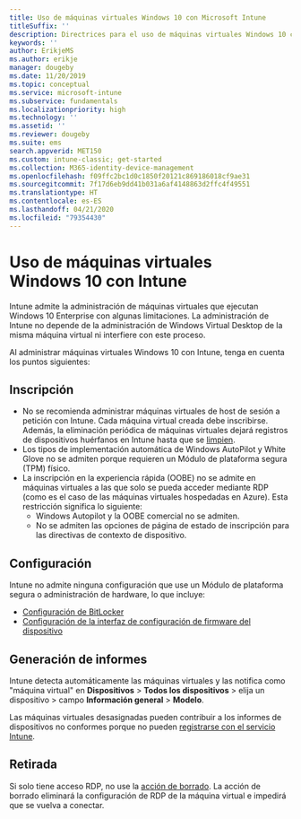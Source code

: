 ```yaml
---
title: Uso de máquinas virtuales Windows 10 con Microsoft Intune
titleSuffix: ''
description: Directrices para el uso de máquinas virtuales Windows 10 con Microsoft Intune
keywords: ''
author: ErikjeMS
ms.author: erikje
manager: dougeby
ms.date: 11/20/2019
ms.topic: conceptual
ms.service: microsoft-intune
ms.subservice: fundamentals
ms.localizationpriority: high
ms.technology: ''
ms.assetid: ''
ms.reviewer: dougeby
ms.suite: ems
search.appverid: MET150
ms.custom: intune-classic; get-started
ms.collection: M365-identity-device-management
ms.openlocfilehash: f09ffc2bc1d0c1850f20121c869186018cf9ae31
ms.sourcegitcommit: 7f17d6eb9dd41b031a6af4148863d2ffc4f49551
ms.translationtype: HT
ms.contentlocale: es-ES
ms.lasthandoff: 04/21/2020
ms.locfileid: "79354430"
---
```

# <a name="using-windows-10-virtual-machines-with-intune"></a>Uso de máquinas virtuales Windows 10 con Intune

Intune admite la administración de máquinas virtuales que ejecutan Windows 10 Enterprise con algunas limitaciones. La administración de Intune no depende de la administración de Windows Virtual Desktop de la misma máquina virtual ni interfiere con este proceso.

Al administrar máquinas virtuales Windows 10 con Intune, tenga en cuenta los puntos siguientes:

## <a name="enrollment"></a>Inscripción
- No se recomienda administrar máquinas virtuales de host de sesión a petición con Intune. Cada máquina virtual creada debe inscribirse. Además, la eliminación periódica de máquinas virtuales dejará registros de dispositivos huérfanos en Intune hasta que se [limpien](../remote-actions/devices-wipe.md#automatically-delete-devices-with-cleanup-rules). 
- Los tipos de implementación automática de Windows AutoPilot y White Glove no se admiten porque requieren un Módulo de plataforma segura (TPM) físico. 
- La inscripción en la experiencia rápida (OOBE) no se admite en máquinas virtuales a las que solo se pueda acceder mediante RDP (como es el caso de las máquinas virtuales hospedadas en Azure). Esta restricción significa lo siguiente:
    - Windows Autopilot y la OOBE comercial no se admiten.
    - No se admiten las opciones de página de estado de inscripción para las directivas de contexto de dispositivo.

## <a name="configuration"></a>Configuración
Intune no admite ninguna configuración que use un Módulo de plataforma segura o administración de hardware, lo que incluye:
- [Configuración de BitLocker](../configuration/device-profiles.md#endpoint-protection)
- [Configuración de la interfaz de configuración de firmware del dispositivo](../configuration/device-profiles.md#device-firmware-configuration-interface)

## <a name="reporting"></a>Generación de informes
Intune detecta automáticamente las máquinas virtuales y las notifica como "máquina virtual" en **Dispositivos** > **Todos los dispositivos** > elija un dispositivo > campo **Información general** > **Modelo**. 

Las máquinas virtuales desasignadas pueden contribuir a los informes de dispositivos no conformes porque no pueden [registrarse con el servicio Intune](../configuration/device-profile-troubleshoot.md#how-long-does-it-take-for-devices-to-get-a-policy-profile-or-app-after-they-are-assigned).

## <a name="retirement"></a>Retirada
Si solo tiene acceso RDP, no use la [acción de borrado](../remote-actions/devices-wipe.md#wipe). La acción de borrado eliminará la configuración de RDP de la máquina virtual e impedirá que se vuelva a conectar.


